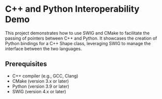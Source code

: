 # C++ and Python Interoperability Demo
This project demonstrates how to use SWIG and CMake to facilitate the passing of pointers between C++ and Python. It showcases the creation of Python bindings for a C++ Shape class, leveraging SWIG to manage the interface between the two languages.

## Prerequisites
* C++ compiler (e.g., GCC, Clang)
* CMake (version 3.x or later)
* Python (version 3.9 or later)
* SWIG (version 4.x or later)

  
